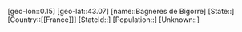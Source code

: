 ﻿---
location: [43.07,0.15]
type: City
tags:
- geo/City


SpocWebEntityId: 28982
isDeleted: false
confidential: public

---
[geo-lon::0.15]
[geo-lat::43.07]
[name::Bagneres de Bigorre]
[State::]
[Country::[[France]]]
[StateId::]
[Population::]
[Unknown::]

